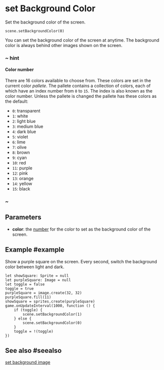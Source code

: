 # set Background Color

Set the background color of the screen.

```sig
scene.setBackgroundColor(0)
```

You can set the background color of the screen at anytime. The background color is always behind other images shown on the screen.

### ~ hint

#### Color number

There are 16 colors available to choose from. These colors are set in the current color _pallete_.
The pallete contains a collection of colors, each of which have an index number from `0` to `15`. The index
is also known as the color number. Unless the pallete is changed the pallete has these colors as the
default:

* `0`: transparent
* `1`: white
* `2`: light blue
* `3`: medium blue
* `4`: dark blue
* `5`: violet
* `6`: lime
* `7`: olive
* `8`: brown
* `9`: cyan
* `10`: red
* `11`: purple
* `12`: pink
* `13`: orange
* `14`: yellow
* `15`: black

### ~

## Parameters

* **color**: the [number](/types/number) for the color to set as the background color of the screen.

## Example #example

Show a purple square on the screen. Every second, switch the background color between light and dark.

```blocks
let showSquare: Sprite = null
let purpleSquare: Image = null
let toggle = false
toggle = true
purpleSquare = image.create(32, 32)
purpleSquare.fill(11)
showSquare = sprites.create(purpleSquare)
game.onUpdateInterval(1000, function () {
    if (toggle) {
        scene.setBackgroundColor(1)
    } else {
        scene.setBackgroundColor(0)
    }
    toggle = !(toggle)
})
```

## See also #seealso

[set background image](/reference/scene/set-background-image)